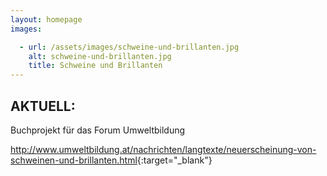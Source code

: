 ```yaml
---
layout: homepage
images:

  - url: /assets/images/schweine-und-brillanten.jpg
    alt: schweine-und-brillanten.jpg
    title: Schweine und Brillanten
---
```


## AKTUELL:  
Buchprojekt für das Forum Umweltbildung

<http://www.umweltbildung.at/nachrichten/langtexte/neuerscheinung-von-schweinen-und-brillanten.html>{:target="_blank"}
